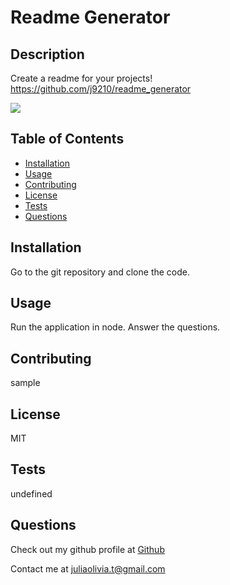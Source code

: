 # Readme Generator

  ## Description
  Create a readme for your projects!<br>
  https://github.com/j9210/readme_generator

  <img src = "https://img.shields.io/badge/License-MIT-red">

  ## Table of Contents
  - [Installation](#installation)
  - [Usage](#usage)
   - [Contributing](#contributing)
  - [License](#license)
  - [Tests](#tests)
  - [Questions](#questions)

  ## Installation
  Go to the git repository and clone the code.

  ## Usage
  Run the application in node. Answer the questions.
  ## Contributing
  sample
  

  ## License
  MIT

  ## Tests
  undefined

  ## Questions
  Check out my github profile at [Github](http://github.com/j9210)

  Contact me at <juliaolivia.t@gmail.com>
